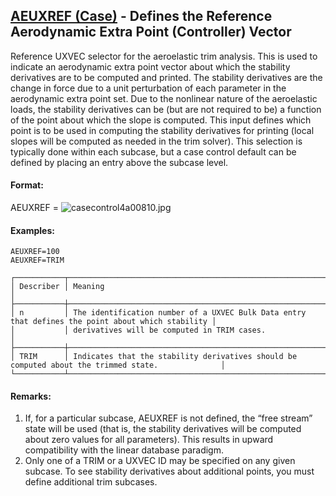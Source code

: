 ## [AEUXREF (Case)](https://help.hexagonmi.com/bundle/MSC_Nastran_2022.4/page/Nastran_Combined_Book/qrg/casecontrol4a/TOC.AEUXREF.Case.xhtml) - Defines the Reference Aerodynamic Extra Point (Controller) Vector

Reference UXVEC selector for the aeroelastic trim analysis. This is used to indicate an aerodynamic extra point vector about which the stability derivatives are to be computed and printed. The stability derivatives are the change in force due to a unit perturbation of each parameter in the aerodynamic extra point set. Due to the nonlinear nature of the aeroelastic loads, the stability derivatives can be (but are not required to be) a function of the point about which the slope is computed. This input defines which point is to be used in computing the stability derivatives for printing (local slopes will be computed as needed in the trim solver). This selection is typically done within each subcase, but a case control default can be defined by placing an entry above the subcase level.

#### Format:

AEUXREF =  ![casecontrol4a00810.jpg](https://help-be.hexagonmi.com/bundle/MSC_Nastran_2022.4/page/Nastran_Combined_Book/qrg/casecontrol4a/../../../assets/casecontrol4a00810.jpg?_LANG=enus)

#### Examples:
```nastran
AEUXREF=100
AEUXREF=TRIM
```

```text
┌───────────┬───────────────────────────────────────────────────────────────────────────────────────────────────┐
│ Describer │ Meaning                                                                                           │
├───────────┼───────────────────────────────────────────────────────────────────────────────────────────────────┤
│ n         │ The identification number of a UXVEC Bulk Data entry that defines the point about which stability │
│           │ derivatives will be computed in TRIM cases.                                                       │
├───────────┼───────────────────────────────────────────────────────────────────────────────────────────────────┤
│ TRIM      │ Indicates that the stability derivatives should be computed about the trimmed state.              │
└───────────┴───────────────────────────────────────────────────────────────────────────────────────────────────┘
```
#### Remarks:

1. If, for a particular subcase, AEUXREF is not defined, the “free stream” state will be used (that is, the stability derivatives will be computed about zero values for all parameters). This results in upward compatibility with the linear database paradigm.
2. Only one of a TRIM or a UXVEC ID may be specified on any given subcase. To see stability derivatives about additional points, you must define additional trim subcases.
